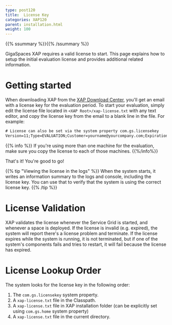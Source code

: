 ```yaml
---
type: post120
title:  License Key
categories: XAP120
parent: installation.html
weight: 100
---
```


{{% ssummary %}}{{% /ssummary %}}

GigaSpaces XAP requires a valid license to start. This page explains how to setup the initial evaluation license and provides additional related information.

# Getting started

When downloading XAP from the [XAP Download Center](http://www.gigaspaces.com/LatestProductVersion), you'll get an email with a license key for the evaluation period. To start your evaluation, simply edit the license file located in `<XAP Root>/xap-license.txt` with any text editor, and copy the license key from the email to a blank line in the file. For example:

```xml
# License can also be set via the system property com.gs.licensekey
Version=11;Type=EVALUATION;Customer=yourname@yourcompany.com;Expiration=2015-Dec-31;Hash=NP6SQOOdOZrPRcN9OTYQ
```

{{% info %}}
If you're using more than one machine for the evaluation, make sure you copy the license to each of those machines.
{{%/info%}}

That's it! You're good to go!

{{% tip "Viewing the license in the logs" %}}
When the system starts, it writes an information summary to the logs and console, including the license key. You can use that to verify that the system is using the correct license key.
{{% /tip %}}

# License Validation

XAP validates the license whenever the Service Grid is started, and whenever a space is deployed. If the license is invalid (e.g. expired), the system will report there's a license problem and terminate. If the license expires while the system is running, it is not terminated, but if one of the system's components fails and tries to restart, it will fail because the license has expired.

# License Lookup Order

The system looks for the license key in the following order:

1. The `com.gs.licensekey` system property.
1. A `xap-license.txt` file in the Classpath.
1. A `xap-license.txt` file in XAP installation folder (can be explicitly set using `com.gs.home` system property)
1. A `xap-license.txt` file in the current directory.
